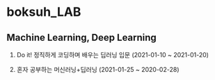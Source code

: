 # boksuh_LAB
## Machine Learning, Deep Learning

1. Do it! 정직하게 코딩하며 배우는 딥러닝 입문 (2021-01-10 ~ 2021-01-20)

2. 혼자 공부하는 머신러닝+딥러닝 (2021-01-25 ~ 2020-02-28)
